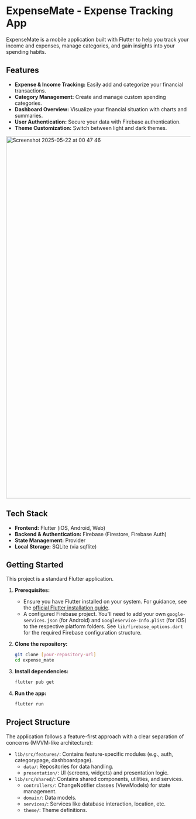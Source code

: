 # ExpenseMate - Expense Tracking App

ExpenseMate is a mobile application built with Flutter to help you track your income and expenses, manage categories, and gain insights into your spending habits.

## Features

* **Expense & Income Tracking:** Easily add and categorize your financial transactions.
* **Category Management:** Create and manage custom spending categories.
* **Dashboard Overview:** Visualize your financial situation with charts and summaries.
* **User Authentication:** Secure your data with Firebase authentication.
* **Theme Customization:** Switch between light and dark themes.

<img width="990" alt="Screenshot 2025-05-22 at 00 47 46" src="https://github.com/user-attachments/assets/c90dc104-2cfb-4984-9c95-29258f08f606" />


## Tech Stack

* **Frontend:** Flutter (iOS, Android, Web)
* **Backend & Authentication:** Firebase (Firestore, Firebase Auth)
* **State Management:** Provider
* **Local Storage:** SQLite (via sqflite)

## Getting Started

This project is a standard Flutter application.

1.  **Prerequisites:**
    * Ensure you have Flutter installed on your system. For guidance, see the [official Flutter installation guide](https://flutter.dev/docs/get-started/install).
    * A configured Firebase project. You'll need to add your own `google-services.json` (for Android) and `GoogleService-Info.plist` (for iOS) to the respective platform folders. See `lib/firebase_options.dart` for the required Firebase configuration structure.

2.  **Clone the repository:**
    ```bash
    git clone [your-repository-url]
    cd expense_mate
    ```

3.  **Install dependencies:**
    ```bash
    flutter pub get
    ```

4.  **Run the app:**
    ```bash
    flutter run
    ```

## Project Structure

The application follows a feature-first approach with a clear separation of concerns (MVVM-like architecture):

* `lib/src/features/`: Contains feature-specific modules (e.g., auth, categorypage, dashboardpage).
    * `data/`: Repositories for data handling.
    * `presentation/`: UI (screens, widgets) and presentation logic.
* `lib/src/shared/`: Contains shared components, utilities, and services.
    * `controllers/`: ChangeNotifier classes (ViewModels) for state management.
    * `domain/`: Data models.
    * `services/`: Services like database interaction, location, etc.
    * `theme/`: Theme definitions.
